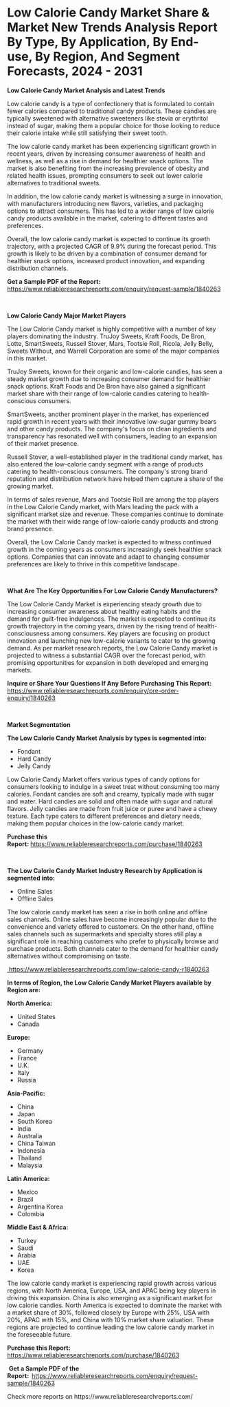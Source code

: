 <p><h1>Low Calorie Candy Market Share & Market New Trends Analysis Report By Type, By Application, By End-use, By Region, And Segment Forecasts, 2024 - 2031</h1></p><p><strong>Low Calorie Candy Market Analysis and Latest Trends</strong></p>
<p><p>Low calorie candy is a type of confectionery that is formulated to contain fewer calories compared to traditional candy products. These candies are typically sweetened with alternative sweeteners like stevia or erythritol instead of sugar, making them a popular choice for those looking to reduce their calorie intake while still satisfying their sweet tooth.</p><p>The low calorie candy market has been experiencing significant growth in recent years, driven by increasing consumer awareness of health and wellness, as well as a rise in demand for healthier snack options. The market is also benefiting from the increasing prevalence of obesity and related health issues, prompting consumers to seek out lower calorie alternatives to traditional sweets.</p><p>In addition, the low calorie candy market is witnessing a surge in innovation, with manufacturers introducing new flavors, varieties, and packaging options to attract consumers. This has led to a wider range of low calorie candy products available in the market, catering to different tastes and preferences.</p><p>Overall, the low calorie candy market is expected to continue its growth trajectory, with a projected CAGR of 9.9% during the forecast period. This growth is likely to be driven by a combination of consumer demand for healthier snack options, increased product innovation, and expanding distribution channels.</p></p>
<p><strong>Get a Sample PDF of the Report:&nbsp;</strong> <a href="https://www.reliableresearchreports.com/enquiry/request-sample/1840263">https://www.reliableresearchreports.com/enquiry/request-sample/1840263</a></p>
<p>&nbsp;</p>
<p><strong>Low Calorie Candy Major Market Players</strong></p>
<p><p>The Low Calorie Candy market is highly competitive with a number of key players dominating the industry. TruJoy Sweets, Kraft Foods, De Bron, Lotte, SmartSweets, Russell Stover, Mars, Tootsie Roll, Ricola, Jelly Belly, Sweets Without, and Warrell Corporation are some of the major companies in this market.</p><p>TruJoy Sweets, known for their organic and low-calorie candies, has seen a steady market growth due to increasing consumer demand for healthier snack options. Kraft Foods and De Bron have also gained a significant market share with their range of low-calorie candies catering to health-conscious consumers. </p><p>SmartSweets, another prominent player in the market, has experienced rapid growth in recent years with their innovative low-sugar gummy bears and other candy products. The company's focus on clean ingredients and transparency has resonated well with consumers, leading to an expansion of their market presence.</p><p>Russell Stover, a well-established player in the traditional candy market, has also entered the low-calorie candy segment with a range of products catering to health-conscious consumers. The company's strong brand reputation and distribution network have helped them capture a share of the growing market.</p><p>In terms of sales revenue, Mars and Tootsie Roll are among the top players in the Low Calorie Candy market, with Mars leading the pack with a significant market size and revenue. These companies continue to dominate the market with their wide range of low-calorie candy products and strong brand presence.</p><p>Overall, the Low Calorie Candy market is expected to witness continued growth in the coming years as consumers increasingly seek healthier snack options. Companies that can innovate and adapt to changing consumer preferences are likely to thrive in this competitive landscape.</p></p>
<p>&nbsp;</p>
<p><strong>What Are The Key Opportunities For Low Calorie Candy Manufacturers?</strong></p>
<p><p>The Low Calorie Candy Market is experiencing steady growth due to increasing consumer awareness about healthy eating habits and the demand for guilt-free indulgences. The market is expected to continue its growth trajectory in the coming years, driven by the rising trend of health-consciousness among consumers. Key players are focusing on product innovation and launching new low-calorie variants to cater to the growing demand. As per market research reports, the Low Calorie Candy market is projected to witness a substantial CAGR over the forecast period, with promising opportunities for expansion in both developed and emerging markets.</p></p>
<p><strong>Inquire or Share Your Questions If Any Before Purchasing This Report:</strong> <a href="https://www.reliableresearchreports.com/enquiry/pre-order-enquiry/1840263">https://www.reliableresearchreports.com/enquiry/pre-order-enquiry/1840263</a></p>
<p>&nbsp;</p>
<p><strong>Market Segmentation</strong></p>
<p><strong>The Low Calorie Candy Market Analysis by types is segmented into:</strong></p>
<p><ul><li>Fondant</li><li>Hard Candy</li><li>Jelly Candy</li></ul></p>
<p><p>Low Calorie Candy Market offers various types of candy options for consumers looking to indulge in a sweet treat without consuming too many calories. Fondant candies are soft and creamy, typically made with sugar and water. Hard candies are solid and often made with sugar and natural flavors. Jelly candies are made from fruit juice or puree and have a chewy texture. Each type caters to different preferences and dietary needs, making them popular choices in the low-calorie candy market.</p></p>
<p><strong>Purchase this Report:&nbsp;</strong><a href="https://www.reliableresearchreports.com/purchase/1840263">https://www.reliableresearchreports.com/purchase/1840263</a></p>
<p>&nbsp;</p>
<p><strong>The Low Calorie Candy Market Industry Research by Application is segmented into:</strong></p>
<p><ul><li>Online Sales</li><li>Offline Sales</li></ul></p>
<p><p>The low calorie candy market has seen a rise in both online and offline sales channels. Online sales have become increasingly popular due to the convenience and variety offered to customers. On the other hand, offline sales channels such as supermarkets and specialty stores still play a significant role in reaching customers who prefer to physically browse and purchase products. Both channels cater to the demand for healthier candy alternatives without compromising on taste.</p></p>
<p><a href="https://www.reliableresearchreports.com/low-calorie-candy-r1840263">&nbsp;https://www.reliableresearchreports.com/low-calorie-candy-r1840263</a></p>
<p><strong>In terms of Region, the Low Calorie Candy Market Players available by Region are:</strong></p>
<p>
    <p> <strong> North America: </strong>
        <ul>
            <li>United States</li>
            <li>Canada</li>
        </ul>
        </p> 
    <p> <strong> Europe: </strong>
        <ul>
            <li>Germany</li>
            <li>France</li>
            <li>U.K.</li>
            <li>Italy</li>
            <li>Russia</li>
        </ul>
        </p> 
    <p> <strong> Asia-Pacific: </strong>
        <ul>
            <li>China</li>
            <li>Japan</li>
            <li>South Korea</li>
            <li>India</li>
            <li>Australia</li>
            <li>China Taiwan</li>
            <li>Indonesia</li>
            <li>Thailand</li>
            <li>Malaysia</li>
        </ul>
        </p> 
    <p> <strong> Latin America: </strong>
        <ul>
            <li>Mexico</li>
            <li>Brazil</li>
            <li>Argentina Korea</li>
            <li>Colombia</li>
        </ul>
        </p> 
    <p> <strong> Middle East & Africa: </strong>
        <ul>
            <li>Turkey</li>
            <li>Saudi</li>
            <li>Arabia</li>
            <li>UAE</li>
            <li>Korea</li>
        </ul>
    </p>
    </p>
<p><p>The low calorie candy market is experiencing rapid growth across various regions, with North America, Europe, USA, and APAC being key players in driving this expansion. China is also emerging as a significant market for low calorie candies. North America is expected to dominate the market with a market share of 30%, followed closely by Europe with 25%, USA with 20%, APAC with 15%, and China with 10% market share valuation. These regions are projected to continue leading the low calorie candy market in the foreseeable future.</p></p>
<p><strong>Purchase this Report: </strong><a href="https://www.reliableresearchreports.com/purchase/1840263">https://www.reliableresearchreports.com/purchase/1840263</a></p>
<p>&nbsp;<strong>Get a Sample PDF of the Report:&nbsp;&nbsp;</strong><a href="https://www.reliableresearchreports.com/enquiry/request-sample/1840263">https://www.reliableresearchreports.com/enquiry/request-sample/1840263</a></p>
<p><strong></strong></p>
<p>Check more reports on https://www.reliableresearchreports.com/</p>